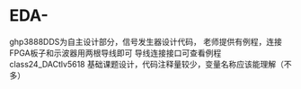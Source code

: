 # EDA-
ghp3888DDS为自主设计部分，信号发生器设计代码，
老师提供有例程，连接FPGA板子和示波器用两根导线即可
导线连接接口可查看例程class24_DACtlv5618
基础课题设计，代码注释量较少，变量名称应该能理解（不多）
